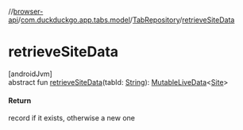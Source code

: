 //[browser-api](../../../index.md)/[com.duckduckgo.app.tabs.model](../index.md)/[TabRepository](index.md)/[retrieveSiteData](retrieve-site-data.md)

# retrieveSiteData

[androidJvm]\
abstract fun [retrieveSiteData](retrieve-site-data.md)(tabId: [String](https://kotlinlang.org/api/latest/jvm/stdlib/kotlin/-string/index.html)): [MutableLiveData](https://developer.android.com/reference/kotlin/androidx/lifecycle/MutableLiveData.html)&lt;[Site](../../com.duckduckgo.app.global.model/-site/index.md)&gt;

#### Return

record if it exists, otherwise a new one
